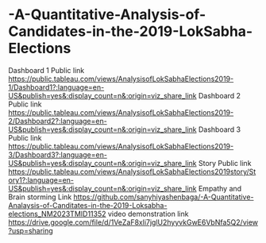 # -A-Quantitative-Analysis-of-Candidates-in-the-2019-LokSabha-Elections
Dashboard   1 Public link
https://public.tableau.com/views/AnalysisofLokSabhaElections2019-1/Dashboard1?:language=en-US&publish=yes&:display_count=n&:origin=viz_share_link
Dashboard   2 Public link
https://public.tableau.com/views/AnalysisofLokSabhaElections2019-2/Dashboard2?:language=en-US&publish=yes&:display_count=n&:origin=viz_share_link
Dashboard   3 Public link
https://public.tableau.com/views/AnalysisofLokSabhaElections2019-3/Dashboard3?:language=en-US&publish=yes&:display_count=n&:origin=viz_share_link
Story Public link
https://public.tableau.com/views/AnalysisofLokSabhaElections2019story/Story1?:language=en-US&publish=yes&:display_count=n&:origin=viz_share_link
Empathy and Brain storming Link
https://github.com/sanyhiyashenbaga/-A-Quantitative-Analaysis-of-Canditates-in-the-2019-Loksabha-elections_NM2023TMID11352
video demonstration link
https://drive.google.com/file/d/1VeZaF8xli7jglU2hyyvkGwE6VbNfa5Q2/view?usp=sharing
